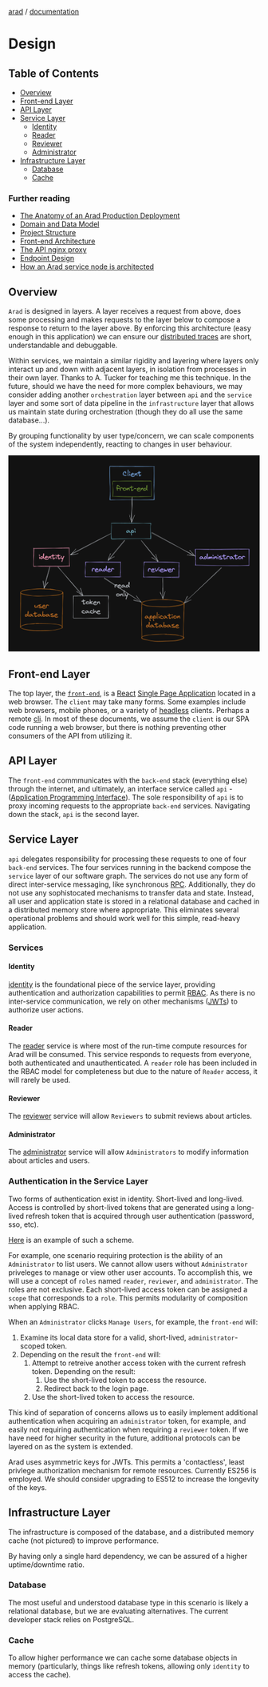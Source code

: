 [arad](../../../../README.md) / [documentation](../README.md)

# Design

## Table of Contents

- [Overview](#overview)
- [Front-end Layer](#front-end-layer)
- [API Layer](#api-layer)
- [Service Layer](#service-layer)
    - [Identity](#identity)
    - [Reader](#reader)
    - [Reviewer](#reviewer)
    - [Administrator](#administrator)
- [Infrastructure Layer](#infrastructure-layer)
    - [Database](#database)
    - [Cache](#cache)

### Further reading

- [The Anatomy of an Arad Production Deployment](./deployment.md)
- [Domain and Data Model](./domain-data.md)
- [Project Structure](./project.md)
- [Front-end Architecture](./front-end.md)
- [The API nginx proxy](./api.md)
- [Endpoint Design](./endpoint.md)
- [How an Arad service node is architected](./service.md)

## Overview

`Arad` is designed in layers. A layer receives a request from above, does some processing and makes requests to the
layer below to compose a response to return to the layer above. By enforcing this architecture (easy enough in this
application) we can ensure our [distributed traces](https://en.wikipedia.org/wiki/Tracing_(software))
are short, understandable and debuggable.

Within services, we maintain a similar rigidity and layering where layers only interact up and down with adjacent
layers, in isolation from processes in their own layer. Thanks to A. Tucker for teaching me this technique. In the
future, should we have the need for more complex behaviours, we may consider adding another `orchestration` layer 
between `api` and the `service` layer and some sort of data pipeline in the `infrastructure` layer that allows us
maintain state during orchestration (though they do all use the same database...).

By grouping functionality by user type/concern, we can scale components of the system independently, reacting to
changes in user behaviour.

![Arad](./assets/arad-simple.png)

## Front-end Layer
The top layer, the [`front-end`](https://en.wikipedia.org/wiki/Frontend_and_backend), is a [React](https://reactjs.org/)
[Single Page Application](https://en.wikipedia.org/wiki/Single-page_application) located in a web browser. The
`client` may take many forms. Some examples include web browsers, mobile phones, or a variety of
[headless](https://en.wikipedia.org/wiki/Headless_computer) clients. Perhaps a remote [cli](https://en.wikipedia.org/wiki/Command-line_interface).
In most of these documents, we assume the `client` is our SPA code running a web browser, but there is nothing
preventing other consumers of the API from utilizing it.

## API Layer
The `front-end` commmunicates with the `back-end` stack (everything else) through the internet, and ultimately, an
interface service called `api` - ([Application Programming Interface](https://en.wikipedia.org/wiki/API)). The sole
responsibility of `api` is to proxy incoming requests to the appropriate `back-end` services. Navigating down the stack,
`api` is the second layer.

## Service Layer
`api` delegates responsibility for processing these requests to one of four `back-end` services. The four services
running in the backend compose the `service` layer of our software graph. The services do not use any form of
direct inter-service messaging, like synchronous [RPC](https://en.wikipedia.org/wiki/Remote_procedure_call).
Additionally, they do not use any sophistocated mechanisms to transfer data and state. Instead, all user and
application state is stored in a relational database and cached in a distributed memory store where appropriate. This
eliminates several operational problems and should work well for this simple, read-heavy application.

### Services

#### Identity
[identity](./services/identity.md) is the foundational piece of the service layer, providing authentication and
authorization capabilities to permit [RBAC](https://en.wikipedia.org/wiki/Role-based_access_control). As there is no
inter-service communication, we rely on other mechanisms ([JWTs](#authentication-in-the-service-layer)) to authorize
user actions.

#### Reader

The [reader](./services/reader.md) service is where most of the run-time compute resources for Arad will be consumed.
This service responds to requests from everyone, both authenticated and unauthenticated. A `reader` role has been
included in the RBAC model for completeness but due to the nature of `Reader` access, it will rarely be used.

#### Reviewer

The [reviewer](./services/reviewer.md) service will allow `Reviewers` to submit reviews about articles.

#### Administrator

The [administrator](./services/administrator.md) service will allow `Administrators` to modify information about
articles and users.

### Authentication in the Service Layer
Two forms of authentication exist in identity. Short-lived and long-lived. Access is controlled by short-lived tokens
that are generated using a long-lived refresh token that is acquired through user authentication (password, sso, etc).

[Here](https://www.oauth.com/oauth2-servers/making-authenticated-requests/refreshing-an-access-token/) is an example of
such a scheme.

For example, one scenario requiring protection is the ability of an `Administrator` to list users. We cannot allow
users without `Administrator` priveleges to manage or view other user accounts. To accomplish this, we will use a
concept of `roles` named `reader`, `reviewer`, and `administrator`. The roles are not exclusive. Each short-lived access
token can be assigned a `scope` that corresponds to a `role`. This permits modularity of composition when applying RBAC.

When an `Administrator` clicks `Manage Users`, for example, the `front-end` will:
1. Examine its local data store for a valid, short-lived, `administrator`-scoped token.
1. Depending on the result the `front-end` will:
    1. Attempt to retreive another access token with the current refresh token. Depending on the result:
        1. Use the short-lived token to access the resource.
        1. Redirect back to the login page.
    1. Use the short-lived token to access the resource.

This kind of separation of concerns allows us to easily implement additional authentication when acquiring an
`administrator` token, for example, and easily not requiring authentication when requiring a `reviewer` token. If we
have need for higher security in the future, additional protocols can be layered on as the system is extended.

Arad uses asymmetric keys for JWTs. This permits a 'contactless', least privlege authorization mechanism for remote
resources. Currently ES256 is employed. We should consider upgrading to ES512 to increase the longevity of the keys.

## Infrastructure Layer

The infrastructure is composed of the database, and a distributed memory cache (not pictured) to improve performance.

By having only a single hard dependency, we can be assured of a higher uptime/downtime ratio.

### Database

The most useful and understood database type in this scenario is likely a relational database, but we are evaluating
alternatives. The current developer stack relies on PostgreSQL.

### Cache

To allow higher performance we can cache some database objects in memory (particularly, things like refresh tokens,
allowing only `identity` to access the cache).
